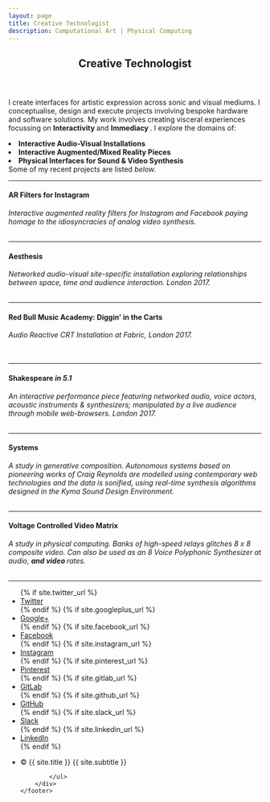 ```yaml
---
layout: page
title: Creative Technologist
description: Computational Art | Physical Computing
---
```


<!-- Main -->
<div id="main" class="alt">

<!-- One -->
<section id="one">
	<div class="inner">
		<header class="major">
			<h1>Creative Technologist</h1>
		</header>

<!-- Content -->
<!-- <h2 id="content">The What</h2> -->
<p>I create  interfaces for artistic expression across sonic and visual mediums.
 I conceptualise, design and execute projects involving bespoke hardware and software solutions. My work involves creating visceral experiences focussing on  <b> Interactivity </b> and <b> Immediacy </b>.
I explore the domains of:
<li> <strong> Interactive Audio-Visual Installations  </strong>
<li> <strong> Interactive Augmented/Mixed Reality Pieces </strong>
<li> <strong> Physical Interfaces for Sound & Video Synthesis </strong>
<br>
Some of my recent projects are listed <i> below.</i>
<hr class="major" />
<h4>AR Filters for Instagram</h4>
	<i>Interactive augmented reality filters for Instagram and Facebook paying homage to the idiosyncracies of analog video synthesis.</i>
	<div class="row">
	<br>
	<div class="4u"> <span class="image centered"><a href="https://www.instagram.com/ar/475084253392833/"><img src="https://media.giphy.com/media/CQGRD571xnPDS8WfsZ/giphy.gif" alt="" /></a></span> </div>
	<div class="4u"> <span class="image centered"><a href="https://www.instagram.com/ar/286378489121535/"><img src="https://media.giphy.com/media/DRSROBkpdVA5zcDzwb/giphy.gif" alt="" /> </a></span> </div>
	<div class="4u"> <span class="image centered"><a href="https://www.instagram.com/ar/475084253392833/"><img src="https://media.giphy.com/media/fd4eHWhnXdCvEukYQs/giphy.gif" alt="" /></a></span> </div>
	</div>
<hr class="major" />
<h4>Aesthesis</h4>
	<i>Networked audio-visual site-specific installation exploring relationships between space, time and audience interaction. London 2017.</i>
	<div class="row">
	<br>
	<div class="4u"> <span class="image centered"><img src="assets/images/crp_aes_2017.jpg" alt="" /></span> </div>
	<div class="4u"> <span class="image centered"><img src="assets/images/crp_aes_2017_2.jpg" alt="" /></span> </div>
	<div class="4u"> <span class="image centered"><img src="assets/images/crp_aes_2017_1.jpg" alt="" /></span> </div>
	</div>
<hr class="major" />
	<h4>Red Bull Music Academy: Diggin' in the Carts</h4>
		<i>Audio Reactive CRT Installation at Fabric, London 2017.</i>
		<div class="row">
		<br>
		<div class="4u "> <span class="image fit"><img src="assets/images/crp_rbma_2017.jpg" alt="" /></span> </div>
		<div class="4u "><span class="image fit"><img src="assets/images/crp_rbma_2017_2.jpg" alt="" /></span> </div>
		<div class="4u "> <span class="image fit"><img src="assets/images/crp_rbma_2017_3.jpg" alt="" /></span> </div>
		</div>
		<br>
<hr class="major" />
<h4>Shakespeare <i> in 5.1 </i> </h4>
			<i>An interactive performance piece featuring networked audio, voice actors, acoustic instruments & synthesizers; manipulated by a live audience through mobile web-browsers. London 2017.</i>
			<div class="row">
			<br>
			<div class="3u"> <span class="image centered"><img src="assets/images/crp_s51_2017.jpg" alt="" /></span> </div>
			<div class="3u"> <span class="image centered"><img src="assets/images/crp_s51_2017_1.jpg" alt="" /></span> </div>
			<div class="3u"> <span class="image centered"><img src="assets/images/crp_s51_2017_2.jpg" alt="" /></span> </div>
			<div class="3u"> <span class="image centered"><img src="assets/images/crp_s51_2017_3.jpg" alt="" /></span> </div>
			</div>
<hr class="major" />
<h4>Systems</h4>
			<i> A study in generative composition. Autonomous systems based on pioneering works of Craig Reynolds are modelled using contemporary web technologies and the data is sonified, using real-time synthesis algorithms designed in the Kyma Sound Design Environment. </i>
			<div class="row">
			<br>
			<div class="4u"> <span class="image centered"><img src="assets/images/crp_flock_2017.png" alt="" /></span> </div>
			<div class="4u"> <span class="image centered"><img src="assets/images/crp_flock_2017_1.png" alt="" /></span> </div>
			<div class="4u"> <span class="image centered"><img src="assets/images/crp_flock_2017_2.png" alt="" /></span> </div>
			</div>
<hr class="major" />
<h4>Voltage Controlled Video Matrix </h4>
			<i> A study in physical computing. Banks of high-speed relays glitches 8 x 8 composite video. Can also be used as an 8 Voice Polyphonic Synthesizer at audio, <b> and video </b> rates. </i>
			<div class="row">
			<br>
			<div class="6u"> <span class="image centered"><img src="assets/images/crp_vcvm.png" alt="" /></span> </div>
			<div class="6u"> <span class="image centered"><img src="assets/images/crp_vcvm_3.png" alt="" /></span> </div>
			</div>
<hr class="major" />
<footer id="footer">
		<div class="inner">
			<ul class="icons">
				{% if site.twitter_url %}
				<li><a href="{{ site.twitter_url }}" class="icon alt fa-twitter" target="_blank"><span class="label">Twitter</span></a></li>
				{% endif %}
				{% if site.googleplus_url %}
				<li><a href="{{ site.googleplus_url }}" class="icon alt fa-google-plus" target="_blank"><span class="label">Google+</span></a></li>
				{% endif %}
				{% if site.facebook_url %}
				<li><a href="{{ site.facebook_url }}" class="icon alt fa-facebook" target="_blank"><span class="label">Facebook</span></a></li>
				{% endif %}
				{% if site.instagram_url %}
				<li><a href="{{ site.instagram_url }}" class="icon alt fa-instagram" target="_blank"><span class="label">Instagram</span></a></li>
				{% endif %}
				{% if site.pinterest_url %}
				<li><a href="{{ site.pinterest_url }}" class="icon alt fa-pinterest" target="_blank"><span class="label">Pinterest</span></a></li>
				{% endif %}
				{% if site.gitlab_url %}
				<li><a href="{{ site.gitlab_url }}" class="icon alt fa-gitlab" target="_blank"><span class="label">GitLab</span></a></li>
				{% endif %}
				{% if site.github_url %}
				<li><a href="{{ site.github_url }}" class="icon alt fa-github" target="_blank"><span class="label">GitHub</span></a></li>
				{% endif %}
				{% if site.slack_url %}
				<li><a href="{{ site.slack_url }}" class="icon alt fa-slack" target="_blank"><span class="label">Slack</span></a></li>
				{% endif %}
				{% if site.linkedin_url %}
				<li><a href="{{ site.linkedin_url }}" class="icon alt fa-linkedin" target="_blank"><span class="label">LinkedIn</span></a></li>
				{% endif %}
			</ul>
			<ul class="copyright">
				<li>&copy; {{ site.title }} {{ site.subtitle }}</li>


			</ul>
		</div>
	</footer>